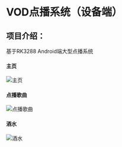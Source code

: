 VOD点播系统（设备端）
===============

项目介绍：
-----------------------------------
基于RK3288 Android端大型点播系统

#### 主页
![主页](https://karaoke.oss-cn-shanghai.aliyuncs.com/001%E9%A6%96%E9%A1%B5.png "在这里输入图片标题")

#### 点播歌曲
![点播歌曲](https://karaoke.oss-cn-shanghai.aliyuncs.com/%E7%82%B9%E6%92%AD%E6%AD%8C%E6%9B%B2.png "在这里输入图片标题")

#### 酒水
![酒水](https://karaoke.oss-cn-shanghai.aliyuncs.com/%E9%85%92%E6%B0%B4.png "在这里输入图片标题")